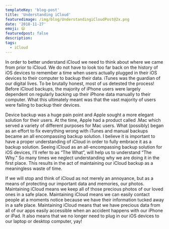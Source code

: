 ```yaml
---
templateKey: 'blog-post'
title: 'Understanding iCloud'
featuredimage: /img/blog/UnderstandingiCloudPost@2x.png
date: '2018-11-27'
emoji: 😃
featuredpost: false
description:
tags:
  - iCloud
---
```


In order to better understand iCloud we need to think about where we came from prior to iCloud. We do not have to look too far back on the history of iOS devices to remember a time when users actually plugged in their iOS devices to their computer to backup their data. iTunes was the guardian of our digital lives. To be brutally honest, most of us detested the process! Before iCloud backups, the majority of iPhone users were largely dependent on regularly backing up their iPhone data manually to their computer. What this ultimately meant was that the vast majority of users were failing to backup their devices.

Device backup was a huge pain point and Apple sought a more elegant solution for their users. At the time, Apple had a product called .Mac which served a variety of different purposes for Mac users. What (possibly) began as an effort to fix everything wrong with iTunes and manual backups became an all encompassing backup solution. I believe it is important to have a proper understanding of iCloud in order to fully embrace it as a backup solution. Seeing iCloud as an all-encompassing backup solution for iOS devices, I’ll refer to as “The What”, will help us to understand “The Why.” So many times we neglect understanding why we are doing it in the first place. This results in the act of maintaining our iCloud backup as a meaningless waste of time.

If we will stop and think of iCloud as not merely an annoyance, but as a means of protecting our important data and memories, our photos. Maintaining iCloud means we keep all of those precious photos of our loved ones in a safe place. Maintaining iCloud means we can easily contact people at a moments notice because we have their information tucked away in a safe place. Maintaining iCloud means that we have precious data from all of our apps easily accessible when an accident happens with our iPhone or iPad. It also means that we no longer need to plug in our iOS devices to our laptop or desktop computer, yay!

